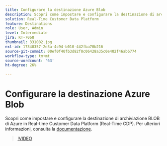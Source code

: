```yaml
---
title: Configurare la destinazione Azure Blob
description: Scopri come impostare e configurare la destinazione di archiviazione BLOB di Azure in Real-time Customer Data Platform (Real-Time CDP).
solution: Real-Time Customer Data Platform
feature: Destinations
role: User, Admin
level: Intermediate
jira: KT-7068
thumbnail: 331082.jpg
exl-id: 17340357-2e3a-4c94-b010-442fba70b216
source-git-commit: 00ef0f40fb3d82f0c06428a35c0e402f46ab6774
workflow-type: tm+mt
source-wordcount: '63'
ht-degree: 26%

---
```


# Configurare la destinazione Azure Blob

Scopri come impostare e configurare la destinazione di archiviazione BLOB di Azure in Real-time Customer Data Platform (Real-Time CDP). Per ulteriori informazioni, consulta la [documentazione](https://experienceleague.adobe.com/docs/experience-platform/destinations/catalog/cloud-storage/azure-blob.html).

>[!VIDEO](https://video.tv.adobe.com/v/331082/?learn=on)

